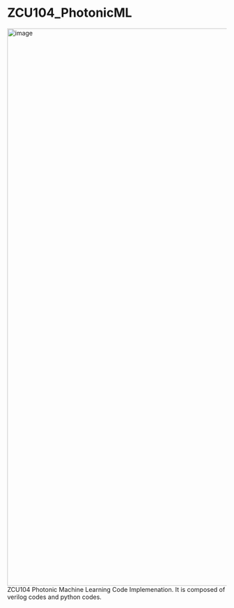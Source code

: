 # ZCU104_PhotonicML
<img width="1279" alt="image" src="https://github.com/alexist2623/ZCU104_PhotonicML/assets/49219392/7b38fc93-df9c-44e0-bf9d-37d0aac752fb">
ZCU104 Photonic Machine Learning Code Implemenation. It is composed of verilog codes and python codes.
